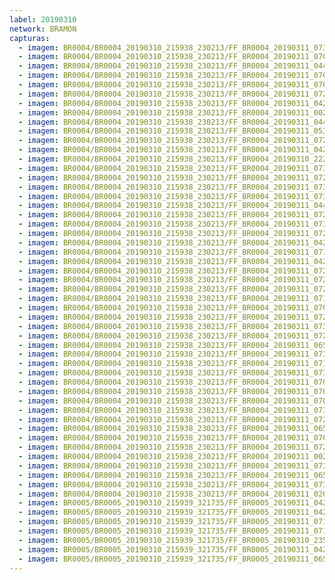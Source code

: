 ```yaml
---
label: 20190310
network: BRAMON
capturas:
  - imagem: BR0004/BR0004_20190310_215938_230213/FF_BR0004_20190311_073932_570_0692992.fits_maxpixel.jpg
  - imagem: BR0004/BR0004_20190310_215938_230213/FF_BR0004_20190311_070410_644_0650752.fits_maxpixel.jpg
  - imagem: BR0004/BR0004_20190310_215938_230213/FF_BR0004_20190311_044502_374_0484352.fits_maxpixel.jpg
  - imagem: BR0004/BR0004_20190310_215938_230213/FF_BR0004_20190311_070501_891_0651776.fits_maxpixel.jpg
  - imagem: BR0004/BR0004_20190310_215938_230213/FF_BR0004_20190311_070423_479_0651008.fits_maxpixel.jpg
  - imagem: BR0004/BR0004_20190310_215938_230213/FF_BR0004_20190311_072604_338_0676864.fits_maxpixel.jpg
  - imagem: BR0004/BR0004_20190310_215938_230213/FF_BR0004_20190311_042159_266_0456960.fits_maxpixel.jpg
  - imagem: BR0004/BR0004_20190310_215938_230213/FF_BR0004_20190311_002230_217_0170240.fits_maxpixel.jpg
  - imagem: BR0004/BR0004_20190310_215938_230213/FF_BR0004_20190311_044436_744_0483840.fits_maxpixel.jpg
  - imagem: BR0004/BR0004_20190310_215938_230213/FF_BR0004_20190311_053310_354_0541952.fits_maxpixel.jpg
  - imagem: BR0004/BR0004_20190310_215938_230213/FF_BR0004_20190311_072251_504_0673024.fits_maxpixel.jpg
  - imagem: BR0004/BR0004_20190310_215938_230213/FF_BR0004_20190311_042726_320_0463360.fits_maxpixel.jpg
  - imagem: BR0004/BR0004_20190310_215938_230213/FF_BR0004_20190310_222340_623_0028160.fits_maxpixel.jpg
  - imagem: BR0004/BR0004_20190310_215938_230213/FF_BR0004_20190311_073854_078_0692224.fits_maxpixel.jpg
  - imagem: BR0004/BR0004_20190310_215938_230213/FF_BR0004_20190311_072304_321_0673280.fits_maxpixel.jpg
  - imagem: BR0004/BR0004_20190310_215938_230213/FF_BR0004_20190311_073919_746_0692736.fits_maxpixel.jpg
  - imagem: BR0004/BR0004_20190310_215938_230213/FF_BR0004_20190311_073841_279_0691968.fits_maxpixel.jpg
  - imagem: BR0004/BR0004_20190310_215938_230213/FF_BR0004_20190311_044449_548_0484096.fits_maxpixel.jpg
  - imagem: BR0004/BR0004_20190310_215938_230213/FF_BR0004_20190311_072642_831_0677632.fits_maxpixel.jpg
  - imagem: BR0004/BR0004_20190310_215938_230213/FF_BR0004_20190311_073541_949_0688384.fits_maxpixel.jpg
  - imagem: BR0004/BR0004_20190310_215938_230213/FF_BR0004_20190311_072551_565_0676608.fits_maxpixel.jpg
  - imagem: BR0004/BR0004_20190310_215938_230213/FF_BR0004_20190311_042146_457_0456704.fits_maxpixel.jpg
  - imagem: BR0004/BR0004_20190310_215938_230213/FF_BR0004_20190311_071848_062_0668160.fits_maxpixel.jpg
  - imagem: BR0004/BR0004_20190310_215938_230213/FF_BR0004_20190311_042739_128_0463616.fits_maxpixel.jpg
  - imagem: BR0004/BR0004_20190310_215938_230213/FF_BR0004_20190311_072147_400_0671744.fits_maxpixel.jpg
  - imagem: BR0004/BR0004_20190310_215938_230213/FF_BR0004_20190311_072317_118_0673536.fits_maxpixel.jpg
  - imagem: BR0004/BR0004_20190310_215938_230213/FF_BR0004_20190311_072238_684_0672768.fits_maxpixel.jpg
  - imagem: BR0004/BR0004_20190310_215938_230213/FF_BR0004_20190311_071926_506_0668928.fits_maxpixel.jpg
  - imagem: BR0004/BR0004_20190310_215938_230213/FF_BR0004_20190311_070436_271_0651264.fits_maxpixel.jpg
  - imagem: BR0004/BR0004_20190310_215938_230213/FF_BR0004_20190311_072709_506_0678144.fits_maxpixel.jpg
  - imagem: BR0004/BR0004_20190310_215938_230213/FF_BR0004_20190311_073529_121_0688128.fits_maxpixel.jpg
  - imagem: BR0004/BR0004_20190310_215938_230213/FF_BR0004_20190311_072629_959_0677376.fits_maxpixel.jpg
  - imagem: BR0004/BR0004_20190310_215938_230213/FF_BR0004_20190311_065623_484_0641536.fits_maxpixel.jpg
  - imagem: BR0004/BR0004_20190310_215938_230213/FF_BR0004_20190311_073607_549_0688896.fits_maxpixel.jpg
  - imagem: BR0004/BR0004_20190310_215938_230213/FF_BR0004_20190311_071705_531_0666112.fits_maxpixel.jpg
  - imagem: BR0004/BR0004_20190310_215938_230213/FF_BR0004_20190311_073828_462_0691712.fits_maxpixel.jpg
  - imagem: BR0004/BR0004_20190310_215938_230213/FF_BR0004_20190311_070319_311_0649728.fits_maxpixel.jpg
  - imagem: BR0004/BR0004_20190310_215938_230213/FF_BR0004_20190311_070253_501_0649216.fits_maxpixel.jpg
  - imagem: BR0004/BR0004_20190310_215938_230213/FF_BR0004_20190311_070514_705_0652032.fits_maxpixel.jpg
  - imagem: BR0004/BR0004_20190310_215938_230213/FF_BR0004_20190311_073633_174_0689408.fits_maxpixel.jpg
  - imagem: BR0004/BR0004_20190310_215938_230213/FF_BR0004_20190311_072329_940_0673792.fits_maxpixel.jpg
  - imagem: BR0004/BR0004_20190310_215938_230213/FF_BR0004_20190311_065702_113_0642304.fits_maxpixel.jpg
  - imagem: BR0004/BR0004_20190310_215938_230213/FF_BR0004_20190311_070449_099_0651520.fits_maxpixel.jpg
  - imagem: BR0004/BR0004_20190310_215938_230213/FF_BR0004_20190311_072735_157_0678656.fits_maxpixel.jpg
  - imagem: BR0004/BR0004_20190310_215938_230213/FF_BR0004_20190311_002140_491_0169472.fits_maxpixel.jpg
  - imagem: BR0004/BR0004_20190310_215938_230213/FF_BR0004_20190311_073906_885_0692480.fits_maxpixel.jpg
  - imagem: BR0004/BR0004_20190310_215938_230213/FF_BR0004_20190311_065727_752_0642816.fits_maxpixel.jpg
  - imagem: BR0004/BR0004_20190310_215938_230213/FF_BR0004_20190311_073620_376_0689152.fits_maxpixel.jpg
  - imagem: BR0004/BR0004_20190310_215938_230213/FF_BR0004_20190311_020815_241_0296960.fits_maxpixel.jpg
  - imagem: BR0005/BR0005_20190310_215939_321735/FF_BR0005_20190311_042307_751_0458240.fits_maxpixel.jpg
  - imagem: BR0005/BR0005_20190310_215939_321735/FF_BR0005_20190311_042254_934_0457984.fits_maxpixel.jpg
  - imagem: BR0005/BR0005_20190310_215939_321735/FF_BR0005_20190311_071708_194_0656640.fits_maxpixel.jpg
  - imagem: BR0005/BR0005_20190310_215939_321735/FF_BR0005_20190311_071746_965_0657408.fits_maxpixel.jpg
  - imagem: BR0005/BR0005_20190310_215939_321735/FF_BR0005_20190310_235531_560_0137984.fits_maxpixel.jpg
  - imagem: BR0005/BR0005_20190310_215939_321735/FF_BR0005_20190311_042242_134_0457728.fits_maxpixel.jpg
  - imagem: BR0005/BR0005_20190310_215939_321735/FF_BR0005_20190311_065026_835_0624640.fits_maxpixel.jpg
---
```

